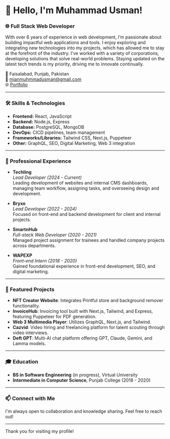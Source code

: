 # 👋 Hello, I'm Muhammad Usman!

### 🌐 Full Stack Web Developer

With over 6 years of experience in web development, I’m passionate about building impactful web applications and tools. I enjoy exploring and integrating new technologies into my projects, which has allowed me to stay at the forefront of the industry. I've worked with a variety of corporations, developing solutions that solve real-world problems. Staying updated on the latest tech trends is my priority, driving me to innovate continually.

📍 Faisalabad, Punjab, Pakistan  
📧 [mianmuhmmadusman@gmail.com](mailto:mianmuhmmadusman@gmail.com)  
🌐 [Portfolio](https://mianmuhammadusman.vercel.app/)  

---

### 🛠️ Skills & Technologies

- **Frontend:** React, JavaScript
- **Backend:** Node.js, Express
- **Database:** PostgreSQL, MongoDB
- **DevOps:** CICD pipelines, team management
- **Frameworks/Libraries:** Tailwind CSS, Next.js, Puppeteer
- **Other:** GraphQL, SEO, Digital Marketing, Web 3 integration

---

### 💼 Professional Experience

- **Techling**  
  _Lead Developer (2024 - Current)_  
  Leading development of websites and internal CMS dashboards, managing team workflow, assigning tasks, and overseeing design and development.

- **Bryxo**  
  _Lead Developer (2022 - 2024)_  
  Focused on front-end and backend development for client and internal projects.

- **SmartnHub**  
  _Full-stack Web Developer (2020 - 2021)_  
  Managed project assignment for trainees and handled company projects across departments.

- **WAPEXP**  
  _Front-end Intern (2018 - 2020)_  
  Gained foundational experience in front-end development, SEO, and digital marketing.

---

### 🌟 Featured Projects

- **NFT Creator Website**: Integrates Printful store and background remover functionality.
- **InvoiceHub**: Invoicing tool built with Next.js, Tailwind, and Express, featuring Puppeteer for PDF generation.
- **Web 3 Multimedia Player**: Utilizes GraphQL, Next.js, and Tailwind.
- **Cazvid**: Video hiring and freelancing platform for talent scouting through video interviews.
- **Deft GPT**: Multi-AI chat platform offering GPT, Claude, Gemini, and Lamma models.

---

### 🎓 Education

- **BS in Software Engineering** (in progress), Virtual University
- **Intermediate in Computer Science**, Punjab College (2018 - 2020)

---

### 📫 Connect with Me

I'm always open to collaboration and knowledge sharing. Feel free to reach out!

---

Thank you for visiting my profile!
